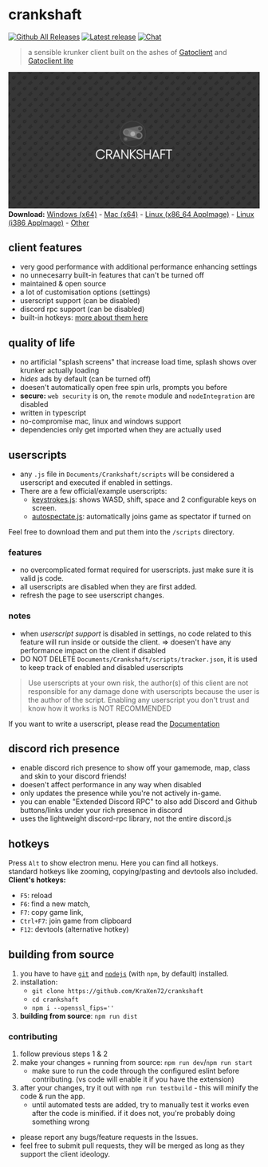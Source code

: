 # crankshaft

[![Github All Releases](https://img.shields.io/github/downloads/KraXen72/crankshaft/total.svg)](https://github.com/KraXen72/crankshaft/releases/latest) [![Latest release](https://img.shields.io/github/downloads/KraXen72/crankshaft/latest/total)](https://github.com/KraXen72/crankshaft/releases/latest) [![Chat](https://img.shields.io/discord/966300714060116008)](https://discord.gg/ZeVuxG7gQJ)  

> a sensible krunker client built on the ashes of [Gatoclient](https://github.com/Gatohost/gatoclient) and [Gatoclient lite](https://github.com/LukeTheDuke240/gatoclient-lite)

![splash](assets/blank_splash.png)
**Download:** [Windows (x64)](https://github.com/KraXen72/crankshaft/releases/download/latest/crankshaft-setup-win-x64.exe) - [Mac (x64)](https://github.com/KraXen72/crankshaft/releases/download/latest/crankshaft-portable-mac-x64.dmg) - [Linux (x86_64 AppImage)](https://github.com/KraXen72/crankshaft/releases/download/latest/crankshaft-portable-linux-x86_64.AppImage) - [Linux (i386 AppImage)](https://github.com/KraXen72/crankshaft/releases/download/latest/crankshaft-portable-linux-i386.AppImage) - [Other](https://github.com/KraXen72/crankshaft/releases/latest)

## client features

- very good performance with additional performance enhancing settings
- no unnecesarry built-in features that can't be turned off
- maintained & open source
- a lot of customisation options (settings)
- userscript support (can be disabled)
- discord rpc support (can be disabled)
- built-in hotkeys: [more about them here](https://github.com/KraXen72/crankshaft#hotkeys)

## quality of life

- no artificial "splash screens" that increase load time, splash shows over krunker actually loading
- _hides_ ads by default (can be turned off)
- doesen't automatically open free spin urls, prompts you before
- **secure:** `web security` is on, the `remote` module and `nodeIntegration` are disabled
- written in typescript
- no-compromise mac, linux and windows support
- dependencies only get imported when they are actually used

## userscripts

- any `.js` file in `Documents/Crankshaft/scripts` will be considered a userscript and executed if enabled in settings.
- There are a few official/example userscripts:
  - [keystrokes.js](https://gist.github.com/KraXen72/2ea1332440b0c66b83ca9b73afc38269): shows WASD, shift, space and 2 configurable keys on screen.
  - [autospectate.js](https://gist.github.com/KraXen72/270b2b8f28dda974f9e643b384e87a68): automatically joins game as spectator if turned on

Feel free to download them and put them into the `/scripts` directory.

### features

- no overcomplicated format required for userscripts. just make sure it is valid js code.
- all userscripts are disabled when they are first added.
- refresh the page to see userscript changes.

### notes

- when _userscript support_ is disabled in settings, no code related to this feature will run inside or outside the client. => doesen't have any performance impact on the client if disabled
- DO NOT DELETE `Documents/Crankshaft/scripts/tracker.json`, it is used to keep track of enabled and disabled userscripts

> Use userscripts at your own risk, the author(s) of this client are not responsible for any damage done with userscripts because the user is the author of the script.
> Enabling any userscript you don't trust and know how it works is NOT RECOMMENDED

If you want to write a userscript, please read the [Documentation](./USERSCRIPTS.md)

## discord rich presence

- enable discord rich presence to show off your gamemode, map, class and skin to your discord friends!
- doesen't affect performance in any way when disabled
- only updates the presence while you're not actively in-game.
- you can enable "Extended Discord RPC" to also add Discord and Github buttons/links under your rich presence in discord
- uses the lightweight discord-rpc library, not the entire discord.js

## hotkeys

Press `Alt` to show electron menu. Here you can find all hotkeys.  
standard hotkeys like zooming, copying/pasting and devtools also included.  
**Client's hotkeys:**

- `F5`: reload
- `F6`: find a new match,
- `F7`: copy game link,
- `Ctrl+F7`: join game from clipboard
- `F12`: devtools (alternative hotkey)

## building from source
1. you have to have [`git`](https://git-scm.com/downloads) and [`nodejs`](https://nodejs.org/en/download/) (with `npm`, by default) installed.
2. installation:
   - `git clone https://github.com/KraXen72/crankshaft`
   - `cd crankshaft`
   - `npm i --openssl_fips=''`
3. **building from source**: `npm run dist`
### contributing
1. follow previous steps 1 & 2
2. make your changes + running from source: `npm run dev`/`npm run start`
   - make sure to run the code through the configured eslint before contributing. (vs code will enable it if you have the extension)
3. after your changes, try it out with `npm run testbuild` - this will minify the code & run the app.
   - until automated tests are added, try to manually test it works even after the code is minified. if it does not, you're probably doing something wrong
- please report any bugs/feature requests in the Issues.
- feel free to submit pull requests, they will be merged as long as they support the client ideology.
